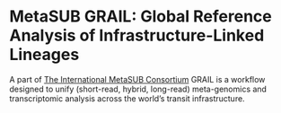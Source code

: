 # MetaSUB GRAIL: Global Reference Analysis of Infrastructure-Linked Lineages

A part of [The International MetaSUB Consortium](https://metasub.org/) GRAIL is a workflow designed to unify (short-read, hybrid, long-read) meta-genomics and transcriptomic analysis across the world’s transit infrastructure.
